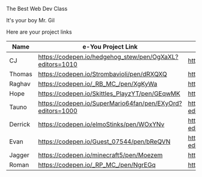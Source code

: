 The Best Web Dev Class

It's your boy Mr. Gil

Here are your project links
 
| Name    | e-You Project Link                                         | Comic Book Project Link                                    |
|---------|------------------------------------------------------------|------------------------------------------------------------|
| CJ      | https://codepen.io/hedgehog_stew/pen/OgXaXL?editors=1010   | https://codepen.io/hedgehog_stew/full/YQpGNK/              |
| Thomas  | https://codepen.io/Strombavioli/pen/dRXQXQ                 | https://codepen.io/Strombavioli/full/weozoo/               |
| Raghav  | https://codepen.io/_RB_MC_/pen/XgKyWa                      | https://codepen.io/_RB_MC_/pen/PjbzLo                      |
| Hope    | https://codepen.io/Skittles_PlayzYT/pen/GEqwMK             | https://codepen.io/Skittles_PlayzYT/full/vZyKMw/           |
| Tauno   | https://codepen.io/SuperMario64fan/pen/EXyOrd?editors=1000 | https://codepen.io/SuperMario64fan/pen/xrREby?editors=1100 |
| Derrick | https://codepen.io/elmoStinks/pen/WOxYNv                   | https://codepen.io/elmoStinks/pen/mwOEvZ?editors=1100      |
| Evan    | https://codepen.io/Guest_07544/pen/bReQVN                  | https://codepen.io/Guest_07544/pen/WOoowK?editors=1100     |
| Jagger  | https://codepen.io/minecraft5/pen/Moezem                   | https://codepen.io/minecraft5/pen/ZyBOZX                   |
| Roman   | https://codepen.io/_RP_MC_/pen/NgrEGq                      | https://codepen.io/_RP_MC_/pen/eRBzxG                      |
